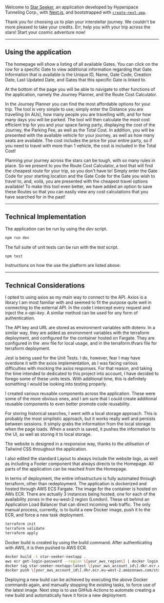 Welcome to [Star Seeker](star-seeker-load-balancer-1543905369.eu-west-2.elb.amazonaws.com), an application developed by Hyperspace Tunneling Corp., with [Next.js](https://nextjs.org), and bootstrapped with [`create-next-app`](https://nextjs.org/docs/app/api-reference/cli/create-next-app).

Thank you for choosing us to plan your interstellar journey. We couldn't be more pleased to take your credits. Err, help you with your trip across the stars! Start your cosmic adventure now!

---

## Using the application

The homepage will show a listing of all available Gates. You can click on the row for a specific Gate to view additional information regarding that Gate. Information that is available is the Unique ID, Name, Gate Code, Creation Date, Last Updated Date, and Gates that this specific Gate is linked to.

At the bottom of the page you will be able to navigate to other functions of the application, namely the Journey Planner, and the Route Cost Calculator.

In the Journey Planner you can find the most affordable options for your trip. The tool is very simple to use; simply enter the Distance you are travelling (in AUs), how many people you are travelling with, and for how many days you will be parked. The tool will then calculate the most cost efficient trip for you and your space faring party, displaying the cost of the Journey, the Parking Fee, as well as the Total Cost. In addition, you will be presented with the available vehicle for your journey, as well as how many seats are available. The cost includes the price for your entire party, so if you need to travel with more than 1 vehicle, the cost is included in the Total Cost!

Planning your journey across the stars can be tough, with so many rules in place. So we present to you the Route Cost Calculator, a tool that will find the cheapest route for your trip, so you don't have to! Simply enter the Gate Code for your starting location and the Gate Code for the Gate you wish to travel to, and, voilá, you are presented with the cheapest travel options available! To make this tool even better, we have added an option to save these Routes so that you can easily view any cost calculations that you have searched for in the past!

---

## Technical Implementation

The application can be run by using the *dev* script.

```bash
npm run dev
```

The full suite of unit tests can be run with the *test* script.

```bash
npm test
```

Instructions on how the use the platform are listed above.

---

## Technical Considerations

I opted to using axios as my main way to connect to the API. Axios is a library I am most familiar with and seemed to fit the purpose quite well in connecting to the external API. In the code I intercept every request and inject the *x-api-key*. A similar method can be used for any form of authentication.

The API key and URL are stored as environment variables with dotenv. In a similar way, they are added as environment variables with the terraform deployment, and configured for the container hosted on Fargate. They are configured in the .env file for local usage, and in the terraform.tfvars file for terraform deployment.

Jest is being used for the Unit Tests. I do, however, fear I may have overdone it with the axios implementation, as I was facing various difficulties with mocking the axios responses. For that reason, and taking the time intended to dedicated to this project into account, I have decided to forego some of these units tests. With additional time, this is definitely something I would be looking into testing properly.

I created various reusable components across the application. These were some of the more obvious ones, and I am sure that I could create additional reusable components to even better promote code reusability.

For storing historical searches, I went with a local storage approach. This is probably the most simplistic approach, but it works really well and persists between sessions. It simply grabs the information from the local storage when the page loads. When a search is saved, it pushes the information to the UI, as well as storing it to local storage.

The website is designed in a responsive way, thanks to the utilisation of Tailwind CSS throughout the application.

I also edited the standard Layout to always include the website logo, as well as including a Footer component that always directs to the Homepage. All parts of the application can be reached from the Homepage.

In terms of deployment, the entire infrastructure is fully automated through terraform, other than redeployment. The application is dockerized and hosted through AWS ECS Fargate. The image for the container is hosted on AWs ECR. There are actually 3 instances being hosted, one for each of the availability zones in the eu-west-2 region (London). These sit behind an Application Load Balancer that can direct incoming web traffic. The only manual process, currently, is to build a new Docker image, push it to the ECR, and force a new task deployment.

```bash
terraform init
terraform validate
terraform apply
```

Docker build is created by using the build command. After authenticating with AWS, it is then pushed to AWS ECR.

```bash
docker build -t star-seeker-nextapp .
aws ecr get-login-password --region \[your_aws_region\] | docker login --username AWS --password-stdin \[your_aws_account_id\].dkr.ecr.eu-west-2.amazonaws.com
docker tag star-seeker-nextapp:latest \[your_aws_account_id\].dkr.ecr.eu-west-2.amazonaws.com/star-seeker-nextapp:latest
docker push \[your_aws_account_id\].dkr.ecr.eu-west-2.amazonaws.com/star-seeker-nextapp:latest
```

Deploying a new build can be achieved by executing the above Docker commands again, and manually stopping the existing tasks, to force use of the latest image. Next step is to use GitHub Actions to automate creating a new build and automatically have it force a new deployment.
